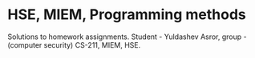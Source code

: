 # HSE, MIEM, Programming methods
Solutions to homework assignments. Student - Yuldashev Asror, group - (computer security) CS-211,  MIEM, HSE.
